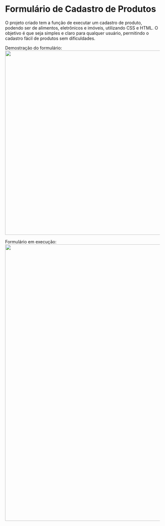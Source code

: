 # Formulário de Cadastro de Produtos

O projeto criado tem a função de executar um cadastro de produto, podendo ser de alimentos, eletrônicos e imóveis, utilizando CSS e HTML. O objetivo é que seja simples e claro para qualquer usuário, permitindo o cadastro fácil de produtos sem dificuldades.

Demostração do formulário: 
<br>
<img src="https://github.com/user-attachments/assets/a096771f-b8f8-418a-adff-1165f9561f43" width="600"/>

Formulário em execução:
<br>
<img src="https://github.com/user-attachments/assets/6ad771c4-a047-4065-8cae-14aa357ca1b7" width="900"/>
